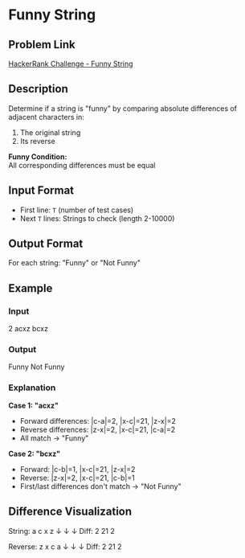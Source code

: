 # Funny String

## Problem Link
[HackerRank Challenge - Funny String](https://www.hackerrank.com/contests/mountblue-technologies/challenges/funny-string)

## Description
Determine if a string is "funny" by comparing absolute differences of adjacent characters in:
1. The original string
2. Its reverse

**Funny Condition:**  
All corresponding differences must be equal

## Input Format
- First line: `T` (number of test cases)
- Next `T` lines: Strings to check (length 2-10000)

## Output Format
For each string: "Funny" or "Not Funny"

## Example
### Input
2
acxz
bcxz


### Output
Funny
Not Funny

### Explanation
**Case 1: "acxz"**
- Forward differences: |c-a|=2, |x-c|=21, |z-x|=2
- Reverse differences: |z-x|=2, |x-c|=21, |c-a|=2
- All match → "Funny"

**Case 2: "bcxz"**
- Forward: |c-b|=1, |x-c|=21, |z-x|=2
- Reverse: |z-x|=2, |x-c|=21, |c-b|=1
- First/last differences don't match → "Not Funny"

## Difference Visualization
String: a c x z
↓ ↓ ↓
Diff: 2 21 2

Reverse: z x c a
↓ ↓ ↓
Diff: 2 21 2